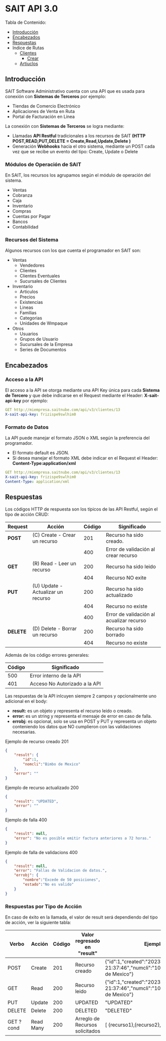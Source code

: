 # SAIT API 3.0

Tabla de Contenido:
- [Introducción](#introducción)
- [Encabezados](#encabezados)
- [Respuestas](#respuestas)
- Indice de Rutas
    - [Clientes](./ventas/clientes/readme.md)
        - [Crear](.ventas/clientes/readme.md#crear-cliente)
    - [Artiuclos](./inventarios/articulos/readme.md)


## Introducción

SAIT Software Administrativo cuenta con una API que es usada para conexión con **Sistemas de Terceros** por ejemplo:
- Tiendas de Comercio Electrónico
- Aplicaciones de Venta en Ruta
- Portal de Facturación en Línea

La conexión con **Sistemas de Terceros** se logra mediante:
- Llamadas  **API Restful** tradicionales a los recursos de SAIT **(HTTP POST,READ,PUT,DELETE = Create,Read,Update,Delete )**
- Generación **Webhooks** hacia el otro sistema, mediante un POST cada vez que se recibe un evento del tipo: Create, Update o Delete


### Módulos de Operación de SAIT

En SAIT, los recursos los agrupamos según el módulo de operación del sistema.

- Ventas
- Cobranza
- Caja
- Inventario
- Compras
- Cuentas por Pagar
- Bancos
- Contabilidad

### Recursos del Sistema

Algunos recursos con los que cuenta el programador en SAIT son:
- Ventas
    - Vendedores
    - Clientes
    - Clientes Eventuales
    - Sucursales de Clientes
- Inventario
    - Articulos
    - Precios
    - Existencias
    - Lineas
    - Familias
    - Categorias
    - Unidades de Wmpaque
- Otros
    - Usuarios
    - Grupos de Usuario
    - Sucursales de la Empresa
    - Series de Documentos


## Encabezados

### Acceso a la API

El acceso a la API se otorga mediante una API Key única para cada **Sistema de Tercero** y que debe indicarse en el Request mediante el Header: **X-sait-api-key** por ejemplo:

```yaml
GET http://miempresa.saitnube.com/api/v3/clientes/13
X-sait-api-key: frizispe9swlhim0
```

### Formato de Datos 

La API puede manejar el formato JSON o XML según la preferencia del programador.
- El formato default es JSON.
- Si desea manejar el formato XML debe indicar en el Request el Header: **Content-Type:application/xml**

```yaml
GET http://miempresa.saitnube.com/api/v3/clientes/13
X-sait-api-key: frizispe9swlhim0
Content-Type: application/xml
```

## Respuestas

Los códigos HTTP de respuesta son los típicos de las API Restful, según el tipo de acción CRUD:

| Request    | Acción                             | Código | Significado                              |
| ---------- | ---------------------------------- | ------ | ---------------------------------------- |
| **POST**   | (C) Create - Crear un recurso      | 201    | Recurso ha sido creado.                  |
|            |                                    | 400    | Error de validación al crear recurso     |
| **GET**    | (R) Read - Leer un recurso         | 200    | Recurso ha sido leido                    |
|            |                                    | 404    | Recurso NO exite                         |
| **PUT**    | (U) Update - Actualizar un recurso | 200    | Recurso ha sido actualizado              |
|            |                                    | 404    | Recurso no existe                        |
|            |                                    | 400    | Error de validación al acualizar recurso |
| **DELETE** | (D) Delete - Borrar un recurso     | 200    | Recurso ha sido borrado                  |
|            |                                    | 404    | Recurso no existe                        |

Además de los código errores generales:

| Código | Significado                   |
| ------ | ----------------------------- |
| 500    | Error interno de la API       |
| 401    | Acceso No Autorizado a la API |


Las respuestas de la API inlcuyen siempre 2 campos y opcionalmente uno adicional en el body:
- **result:** es un objeto y representa el recurso leido o creado.
- **error:** es un string y representa el mensaje de error en caso de falla.
- **errobj:** es opcional, solo se usa en POST y PUT y representa un objeto conteniendo los datos que NO cumplieron con las validaciones necesarias.

Ejemplo de recurso creado 201
```json
{
    "result": {
        "id":1,
        "nomcli":"Bimbo de Mexico"
    },
    "error": ""
}
```

Ejemplo de recurso actualizado 200
```json
{
    "result": "UPDATED",
    "error": ""
}
```

Ejemplo de falla 400
```json
{
    "result": null,
    "error": "No es posible emitir factura anteriores a 72 horas."
}
```

Ejemplo de falla de validacions 400
```json
{
    "result": null,
    "error": "Fallas de Validacion de datos.",
    "errobj": {
        "nombre":"Excede de 50 posiciones",
        "estado":"No es valido"
    }
}
```



### Respuestas por Tipo de Acción

En caso de éxito en la llamada, el valor de result será dependiendo del tipo de acción, ver la siguiente tabla:

| Verbo     | Acción    | Código | Valor regresado en "result"     | Ejemplo                                                                           |
| --------- | --------- | ------ | ------------------------------- | --------------------------------------------------------------------------------- |
| POST      | Create    | 201    | Recurso creado                  | {"id":1,"created":"2023-02-07 21:37:46","numcli":"10","nomcli":"Bimbo de Mexico"} |
| GET       | Read      | 200    | Recurso leido                   | {"id":1,"created":"2023-02-07 21:37:46","numcli":"10","nomcli":"Bimbo de Mexico"} |
| PUT       | Update    | 200    | UPDATED                         | "UPDATED"                                                                         |
| DELETE    | Delete    | 200    | DELETED                         | "DELETED"                                                                         |
| GET ?cond | Read Many | 200    | Arreglo de Recursos solicitados | [ {recurso1},{recurso2},{recurso3} ]                                              |




